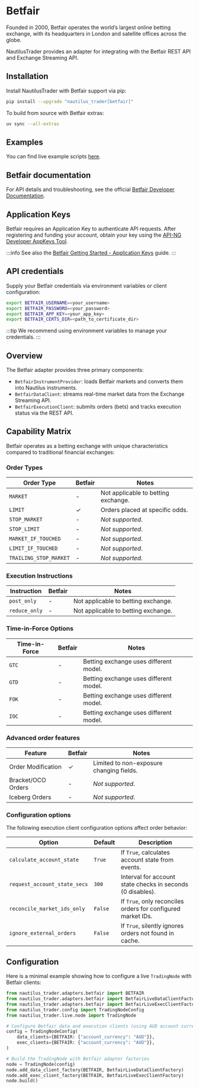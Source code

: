 # Betfair

Founded in 2000, Betfair operates the world’s largest online betting exchange,
with its headquarters in London and satellite offices across the globe.

NautilusTrader provides an adapter for integrating with the Betfair REST API and
Exchange Streaming API.

## Installation

Install NautilusTrader with Betfair support via pip:

```bash
pip install --upgrade "nautilus_trader[betfair]"
```

To build from source with Betfair extras:

```bash
uv sync --all-extras
```

## Examples

You can find live example scripts [here](https://github.com/nautechsystems/nautilus_trader/tree/develop/examples/live/betfair/).

## Betfair documentation

For API details and troubleshooting, see the official [Betfair Developer Documentation](https://developer.betfair.com/en/get-started/).

## Application Keys

Betfair requires an Application Key to authenticate API requests. After registering and funding your account, obtain your key using the [API-NG Developer AppKeys Tool](https://apps.betfair.com/visualisers/api-ng-account-operations/).

:::info
See also the [Betfair Getting Started - Application Keys](https://betfair-developer-docs.atlassian.net/wiki/spaces/1smk3cen4v3lu3yomq5qye0ni/pages/2687105/Application+Keys) guide.
:::

## API credentials

Supply your Betfair credentials via environment variables or client configuration:

```bash
export BETFAIR_USERNAME=<your_username>
export BETFAIR_PASSWORD=<your_password>
export BETFAIR_APP_KEY=<your_app_key>
export BETFAIR_CERTS_DIR=<path_to_certificate_dir>
```

:::tip
We recommend using environment variables to manage your credentials.
:::

## Overview

The Betfair adapter provides three primary components:

- `BetfairInstrumentProvider`: loads Betfair markets and converts them into Nautilus instruments.
- `BetfairDataClient`: streams real-time market data from the Exchange Streaming API.
- `BetfairExecutionClient`: submits orders (bets) and tracks execution status via the REST API.

## Capability Matrix

Betfair operates as a betting exchange with unique characteristics compared to traditional financial exchanges:

### Order Types

| Order Type             | Betfair | Notes                               |
|------------------------|---------|-------------------------------------|
| `MARKET`               | -       | Not applicable to betting exchange. |
| `LIMIT`                | ✓       | Orders placed at specific odds.     |
| `STOP_MARKET`          | -       | *Not supported*.                    |
| `STOP_LIMIT`           | -       | *Not supported*.                    |
| `MARKET_IF_TOUCHED`    | -       | *Not supported*.                    |
| `LIMIT_IF_TOUCHED`     | -       | *Not supported*.                    |
| `TRAILING_STOP_MARKET` | -       | *Not supported*.                    |

### Execution Instructions

| Instruction   | Betfair | Notes                                   |
|---------------|---------|-----------------------------------------|
| `post_only`   | -       | Not applicable to betting exchange.     |
| `reduce_only` | -       | Not applicable to betting exchange.     |

### Time-in-Force Options

| Time-in-Force | Betfair | Notes                                   |
|---------------|---------|-----------------------------------------|
| `GTC`         | -       | Betting exchange uses different model.  |
| `GTD`         | -       | Betting exchange uses different model.  |
| `FOK`         | -       | Betting exchange uses different model.  |
| `IOC`         | -       | Betting exchange uses different model.  |

### Advanced order features

| Feature            | Betfair | Notes                                    |
|--------------------|---------|------------------------------------------|
| Order Modification | ✓       | Limited to non-exposure changing fields. |
| Bracket/OCO Orders | -       | *Not supported*.                         |
| Iceberg Orders     | -       | *Not supported*.                         |

### Configuration options

The following execution client configuration options affect order behavior:

| Option                       | Default | Description                                          |
|------------------------------|---------|------------------------------------------------------|
| `calculate_account_state`    | `True`  | If `True`, calculates account state from events. |
| `request_account_state_secs` | `300`   | Interval for account state checks in seconds (0 disables). |
| `reconcile_market_ids_only`  | `False` | If `True`, only reconciles orders for configured market IDs. |
| `ignore_external_orders`     | `False` | If `True`, silently ignores orders not found in cache. |

## Configuration

Here is a minimal example showing how to configure a live `TradingNode` with Betfair clients:

```python
from nautilus_trader.adapters.betfair import BETFAIR
from nautilus_trader.adapters.betfair import BetfairLiveDataClientFactory
from nautilus_trader.adapters.betfair import BetfairLiveExecClientFactory
from nautilus_trader.config import TradingNodeConfig
from nautilus_trader.live.node import TradingNode

# Configure Betfair data and execution clients (using AUD account currency)
config = TradingNodeConfig(
    data_clients={BETFAIR: {"account_currency": "AUD"}},
    exec_clients={BETFAIR: {"account_currency": "AUD"}},
)

# Build the TradingNode with Betfair adapter factories
node = TradingNode(config)
node.add_data_client_factory(BETFAIR, BetfairLiveDataClientFactory)
node.add_exec_client_factory(BETFAIR, BetfairLiveExecClientFactory)
node.build()
```
